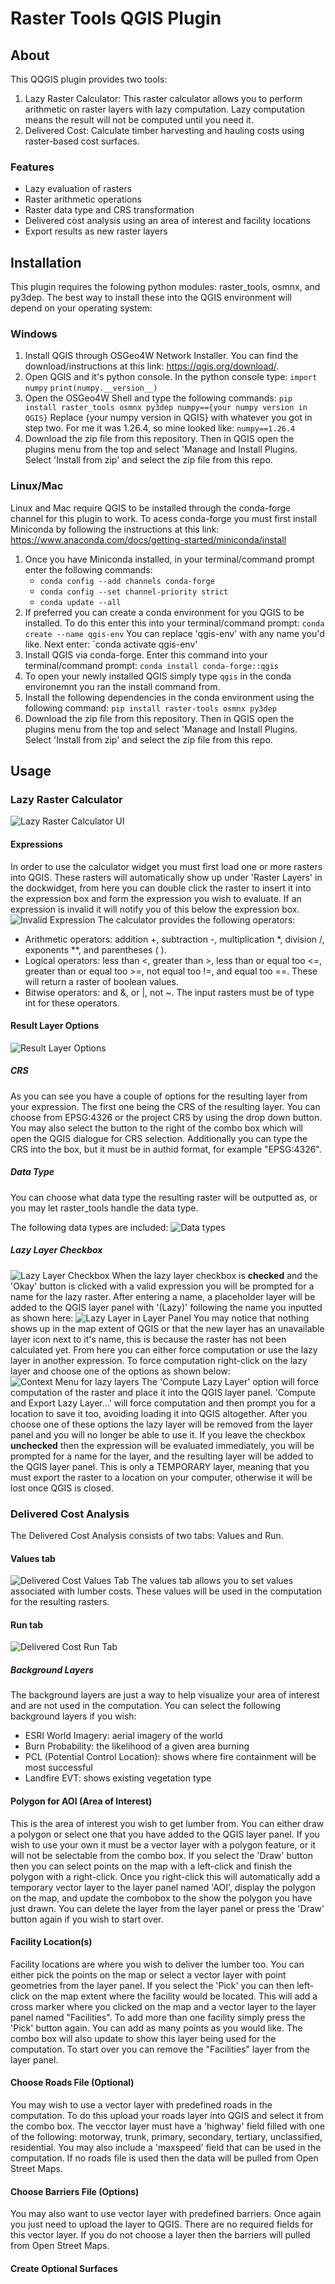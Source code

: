 # Raster Tools QGIS Plugin
## About
This QQGIS plugin provides two tools:
1. Lazy Raster Calculator: This raster calculator allows you to perform arithmetic on raster layers with lazy computation. Lazy computation means the result will not be computed until you need it. 
2. Delivered Cost: Calculate timber harvesting and hauling costs using raster-based cost surfaces.

### Features
- Lazy evaluation of rasters
- Raster arithmetic operations
- Raster data type and CRS transformation
- Delivered cost analysis using an area of interest and facility locations
- Export results as new raster layers

## Installation
This plugin requires the folowing python modules: raster_tools, osmnx, and py3dep. The best way to install these into the QGIS environment will depend on your operating system:
### Windows
1. Install QGIS through OSGeo4W Network Installer. You can find the download/instructions at this link: https://qgis.org/download/.
2. Open QGIS and it's python console. In the python console type: 
`import numpy`
`print(numpy.__version__)`
3. Open the OSGeo4W Shell and type the following commands:
`pip install raster_tools osmnx py3dep numpy=={your numpy version in QGIS}`
Replace {your numpy version in QGIS} with whatever you got in step two. For me it was 1.26.4, so mine looked like: `numpy==1.26.4`
4. Download the zip file from this repository. Then in QGIS open the plugins menu from the top and select 'Manage and Install Plugins. Select 'Install from zip' and select the zip file from this repo.

### Linux/Mac
Linux and Mac require QGIS to be installed through the conda-forge channel for this plugin to work. To acess conda-forge you must first install Miniconda by following the instructions at this link: https://www.anaconda.com/docs/getting-started/miniconda/install
1. Once you have Miniconda installed, in your terminal/command prompt enter the following commands:
    - `conda config --add channels conda-forge`
    - `conda config --set channel-priority strict`
    - `conda update --all`
2. If preferred you can create a conda environment for you QGIS to be installed. To do this enter this into your terminal/command prompt:
`conda create --name qgis-env`
You can replace 'qgis-env' with any name you'd like. Next enter:
`conda activate qgis-env'
3. Install QGIS via conda-forge. Enter this command into your terminal/command prompt:
`conda install conda-forge::qgis`
4. To open your newly installed QGIS simply type `qgis` in the conda environemnt you ran the install command from.
5. Install the following dependencies in the conda environment using the following command:
`pip install raster-tools osmnx py3dep`
6. Download the zip file from this repository. Then in QGIS open the plugins menu from the top and select 'Manage and Install Plugins. Select 'Install from zip' and select the zip file from this repo.

## Usage
### Lazy Raster Calculator

![Lazy Raster Calculator UI](media/rCalcUI.png)
#### Expressions
In order to use the calculator widget you must first load one or more rasters into QGIS. These rasters will automatically show up under 'Raster Layers' in the dockwidget, from here you can double click the raster to insert it into the expression box and form the expression you wish to evaluate. If an expression is invalid it will notify you of this below the expression box.
![Invalid Expression](media/invalidEx.png)
The calculator provides the following operators: 
- Arithmetic operators: addition +, subtraction -, multiplication *, division /, exponents **, and parentheses ( ).
- Logical operators: less than <, greater than >, less than or equal too <=, greater than or equal too >=, not equal too !=, and equal too ==. These will return a raster of boolean values.
- Bitwise operators: and &, or |, not ~. The input rasters must be of type int for these operators.

#### Result Layer Options
![Result Layer Options](media/resultLayer.png)
##### CRS
As you can see you have a couple of options for the resulting layer from your expression. The first one being the CRS of the resulting layer. You can choose from EPSG:4326 or the project CRS by using the drop down button. You may also select the button to the right of the combo box which will open the QGIS dialogue for CRS selection. Additionally you can type the CRS into the box, but it must be in authid format, for example "EPSG:4326".

##### Data Type
You can choose what data type the resulting raster will be outputted as, or you may let raster_tools handle the data type. 

The following data types are included:
![Data types](media/dtypes.png)

##### Lazy Layer Checkbox
![Lazy Layer Checkbox](media/lazyLayerBox.png)
When the lazy layer checkbox is **checked** and the 'Okay' button is clicked with a valid expression you will be prompted for a name for the lazy raster. After entering a name, a placeholder layer will be added to the QGIS layer panel with '(Lazy)' following the name you inputted as shown here: ![Lazy Layer in Layer Panel](media/lazyLayer.png) You may notice that nothing shows up in the map extent of QGIS or that the new layer has an unavailable layer icon next to it's name, this is because the raster has not been calculated yet. From here you can either force computation or use the lazy layer in another expression. To force computation right-click on the lazy layer and choose one of the options as shown below:
![Context Menu for lazy layers](media/computeLayer.png)
The 'Compute Lazy Layer' option will force computation of the raster and place it into the QGIS layer panel. 'Compute and Export Lazy Layer...' will force computation and then prompt you for a location to save it too, avoiding loading it into QGIS altogether. After you choose one of these options the lazy layer will be removed from the layer panel and you will no longer be able to use it.
If you leave the checkbox **unchecked** then the expression will be evaluated immediately, you will be prompted for a name for the layer, and the resulting layer will be added to the QGIS layer panel. This is only a TEMPORARY layer, meaning that you must export the raster to a location on your computer, otherwise it will be lost once QGIS is closed.

### Delivered Cost Analysis
The Delivered Cost Analysis consists of two tabs: Values and Run.

#### Values tab
![Delivered Cost Values Tab](media/dcValues.png)
The values tab allows you to set values associated with lumber costs. These values will be used in the computation for the resulting rasters.

#### Run tab
 ![Delivered Cost Run Tab](media/dcRun.png)
##### Background Layers
The background layers are just a way to help visualize your area of interest and are not used in the computation. You can select the following background layers if you wish:
- ESRI World Imagery: aerial imagery of the world
- Burn Probability: the likelihood of a given area burning
- PCL (Potential Control Location): shows where fire containment will be most successful
- Landfire EVT: shows existing vegetation type

#### Polygon for AOI (Area of Interest)
This is the area of interest you wish to get lumber from. You can either draw a polygon or select one that you have added to the QGIS layer panel. If you wish to use your own it must be a vector layer with a polygon feature, or it will not be selectable from the combo box. If you select the 'Draw' button then you can select points on the map with a left-click and finish the polygon with a right-click. Once you right-click this will automatically add a temporary vector layer to the layer panel named 'AOI', display the polygon on the map, and update the combobox to the show the polygon you have just drawn. You can delete the layer from the layer panel or press the 'Draw' button again if you wish to start over.

#### Facility Location(s)
Facility locations are where you wish to deliver the lumber too. You can either pick the points on the map or select a vector layer with point geometries from the layer panel. If you select the 'Pick' you can then left-click on the map extent where the facility would be located. This will add a cross marker where you clicked on the map and a vector layer to the layer panel named "Facilities". To add more than one facility simply press the 'Pick' button again. You can add as many points as you would like. The combo box will also update to show this layer being used for the computation. To start over you can remove the "Facilities" layer from the layer panel.

#### Choose Roads File (Optional)
You may wish to use a vector layer with predefined roads in the computation. To do this upload your roads layer into QGIS and select it from the combo box. The vecctor layer must have a 'highway' field filled with one of the following: motorway, trunk, primary, secondary, tertiary, unclassified, residential. You may also include a 'maxspeed' field that can be used in the computation. If no roads file is used then the data will be pulled from Open Street Maps.

#### Choose Barriers File (Options)
You may also want to use vector layer with predefined barriers. Once again you just need to upload the layer to QGIS. There are no required fields for this vector layer. If you do not choose a layer then the barriers will pulled from Open Street Maps.

#### Create Optional Surfaces


